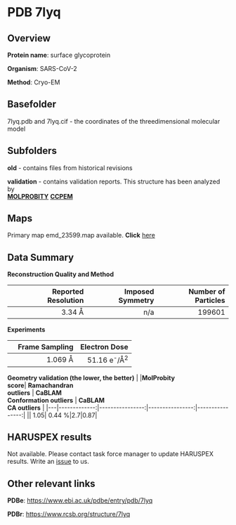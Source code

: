 # PDB 7lyq

## Overview

**Protein name**: surface glycoprotein

**Organism**: SARS-CoV-2

**Method**: Cryo-EM



## Basefolder

7lyq.pdb and 7lyq.cif - the coordinates of the threedimensional molecular model

## Subfolders



**old** - contains files from historical revisions

**validation** - contains validation reports. This structure has been analyzed by <br>  [**MOLPROBITY**](https://github.com/thorn-lab/coronavirus_structural_task_force/tree/master/pdb/surface_glycoprotein/SARS-CoV-2/7lyq/validation/molprobity)   [**CCPEM**](https://github.com/thorn-lab/coronavirus_structural_task_force/tree/master/pdb/surface_glycoprotein/SARS-CoV-2/7lyq/validation/ccpem-validation) 



## Maps

Primary map emd_23599.map available. **Click** [here](http://ftp.wwpdb.org/pub/emdb/structures/EMD-23599/map/) 

## Data Summary
**Reconstruction Quality and Method**

|   | Reported Resolution | Imposed Symmetry | Number of Particles |
|---|-------------:|----------------:|--------------:|
|   |3.34 Å|n/a|199601|

**Experiments**

|   | Frame Sampling | Electron Dose |
|---|-------------:|----------------:|
|   |1.069 Å|51.16 e<sup>-</sup>/Å<sup>2</sup>|

**Geometry validation (the lower, the better)**
|   |**MolProbity<br>score**| **Ramachandran<br>outliers** | **CaBLAM<br>Conformation outliers** | **CaBLAM<br>CA outliers** |
|---|-------------:|----------------:|----------------:|----------------:|
||  1.05|  0.44 %|2.7|0.87|

## HARUSPEX results

Not available. Please contact task force manager to update HARUSPEX results. Write an [issue](https://github.com/thorn-lab/coronavirus_structural_task_force/issues) to us.

## Other relevant links 
**PDBe**:  https://www.ebi.ac.uk/pdbe/entry/pdb/7lyq
 
**PDBr**: https://www.rcsb.org/structure/7lyq 
